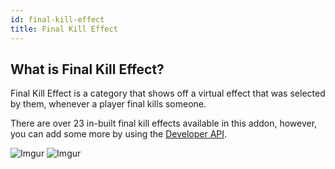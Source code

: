 ```yaml
---
id: final-kill-effect
title: Final Kill Effect
---
```


## What is Final Kill Effect?

Final Kill Effect is a category that shows off a virtual effect that was selected by them, whenever a player final kills someone.

There are over 23 in-built final kill effects available in this addon, however, you can add some more by using the [Developer API](/cosmetics/developer-api/getting-started).

![Imgur](https://imgur.com/9xxBZzm.png)
![Imgur](https://imgur.com/Uiq3aWj.png)